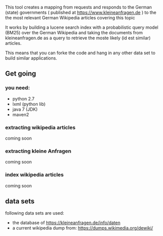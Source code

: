 This tool creates a mapping from requests and responds to the German (state) governments ( published at https://www.kleineanfragen.de ) to the the most relevant German Wikipedia articles covering this topic

It works by building a lucene search index with a probabilistic query model (BM25) over the German Wikipedia and taking the documents from kleineanfragen.de as a query to retrieve the moste likely (id est similar) articles.

This means that you can forke the code and hang in any other data set to build similar applications. 

## Get going

### you need:
* python 2.7
* lxml (python lib)
* java 7 (JDK)
* maven2

### extracting wikipedia articles
coming soon

### extracting kleine Anfragen
coming soon

### index wikipedia articles
coming soon

## data sets
following data sets are used:
* the database of https://kleineanfragen.de/info/daten 
* a current wikipedia dump from: https://dumps.wikimedia.org/dewiki/ 
